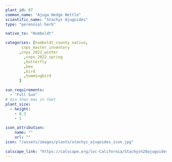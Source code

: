 ```yaml
---
plant_id: 87
common_name: "Ajuga Hedge Nettle"
scientific_name: "Stachys Ajugoides"
type: "perennial herb"

native_to: "Humboldt"

categories: [humboldt_county_native,
       cnps_master_inventory
      ,cnps_2022_winter
        ,cnps_2022_spring
        ,butterfly
        ,bee
        ,bird
        ,hummingbird 
      ]

sun_requirements:
  - "Full Sun"
# min then max in feet
plant_size:
  - height: 
    - 0.3
    - 1

icon_attribution: 
    name: ""
    url: ""
icon: "/assets/images/plants/stachys_ajugoides_icon.jpg"
 
calscape_link: "https://calscape.org/loc-California/Stachys%20ajugoides(%20)"
---
```


